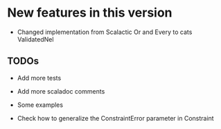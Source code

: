 New features in this version
============================

- Changed implementation from Scalactic Or and Every to cats ValidatedNel

 TODOs
------

- Add more tests

- Add more scaladoc comments

- Some examples

- Check how to generalize the ConstraintError parameter in Constraint
 